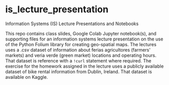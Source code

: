 # is_lecture_presentation
Information Systems (IS) Lecture Presentations and Notebooks

This repo contains class slides, Google Colab Jupyter notebook(s), and supporting files for an information systems lecture presentation on the use of the Python Folium library for creating geo-spatial maps.  The lectures uses a .csv dataset of information about ferias agricultores (farmers' markets) and veria verde (green market) locations and operating hours.  That dataset is reference with a `!curl` statement where required.   The exercise for the homework assigned in the lecture uses a publicly available dataset of bike rental information from Dublin, Ireland.  That dataset is available on Kaggle. 

